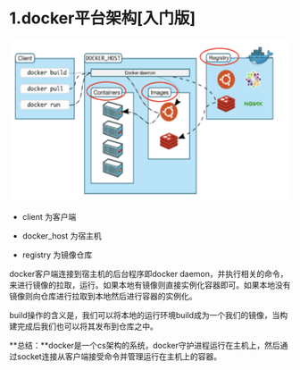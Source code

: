 # 1.docker平台架构[入门版]

![image-20230102003856964](./pictures/image-20230102003856964.png)

- client 为客户端

- docker_host 为宿主机

- registry 为镜像仓库

docker客户端连接到宿主机的后台程序即docker daemon，并执行相关的命令，来进行镜像的拉取，运行。如果本地有镜像则直接实例化容器即可。如果本地没有镜像则向仓库进行拉取到本地然后进行容器的实例化。

build操作的含义是，我们可以将本地的运行环境build成为一个我们的镜像，当构建完成后我们也可以将其发布到仓库之中。

**总结：**docker是一个cs架构的系统，docker守护进程运行在主机上，然后通过socket连接从客户端接受命令并管理运行在主机上的容器。